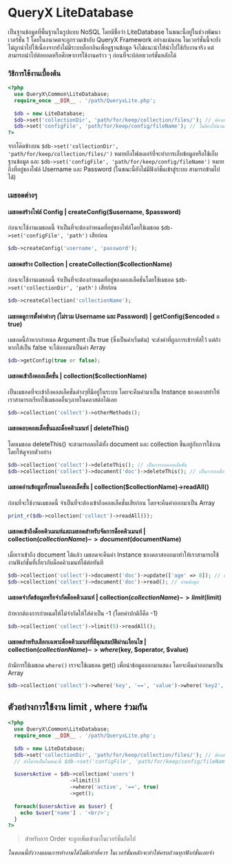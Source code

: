 # QueryX LiteDatabase
เป็นฐานข้อมูลที่พื้นฐานในรูปแบบ NoSQL โดยมีชื่อว่า LiteDatabase ในขณะนี้อยู่ในช่วงพัฒนาเวอร์ชั่น 1 โดยในอนาคตจะถูกรวมเข้ากับ QueryX Framework อย่างแน่นอน
ในเวอร์ชั่นนี้จะยังไม่ถูกนำไปใช้เนื่องจากยังไม่มีระบบล็อกอินเพื่อดูฐานข้อมูล จึงไม่แนะนำให้นำไปใช้กับงานจริง แต่สามารถนำไปต่อยอดหรือศึกษาการใช้งานคร่าว ๆ ก่อนที่จะปล่อยเวอร์ชั่นหลักได้

### วิธีการใช้งานเบื้องต้น
```php
<?php
  use QueryX\Common\LiteDatabase;
  require_once __DIR__ . '/path/QueryxLite.php';
  
  $db = new LiteDatabase;
  $db->set('collectionDir', 'path/for/keep/collection/files/'); // ต้องลงท้ายด้วย "/"
  $db->set('configFile', 'path/for/keep/config/fileName'); // ไม่ต้องใส่นามสกุลไฟล์
?>
```
จากโค๊ดข้างบน `$db->set('collectionDir', 'path/for/keep/collection/files/')` หมายถึงโฟลเดอร์ที่จะทำการเก็บข้อมูลหรือใช้เก็บฐานข้อมูล
และ `$db->set('configFile', 'path/for/keep/config/fileName')` หมายถึงที่อยู่ของไฟล์ Username และ Password (ในขณะนี้ยังไม่มีฟังก์ชั่นเข้าสู่ระบบ สามารถข้ามไปได้)

### เมธอดต่างๆ
#### เมธอดสร้างไฟล์ Config | createConfig($username, $password)
ก่อนจะใช้งานเมธอดนี้ จำเป็นที่จะต้องกำหนดที่อยู่ของไฟล์โดยใช้เมธอด `$db->set('configFile', 'path')` เสียก่อน
```php
$db->createConfig('username', 'password');
```

#### เมธอดสร้าง Collection | createCollection($collectionName)
ก่อนจะใช้งานเมธอดนี้ จำเป็นที่จะต้องกำหนดที่อยู่ของคอลเล็คชั่นโดยใช้เมธอด `$db->set('collectionDir', 'path')` เสียก่อน
```php
$db->createCollection('collectionName');
```

#### เมธอดดูการตั้งค่าต่างๆ (ไม่รวม Username และ Password) | getConfig($encoded = true)
เมธอดนี้ถ้าหากกำหนด Argument เป็น true (ซึ่งเป็นค่าเริ่มต้น) จะส่งค่าที่ถูกการเข้ารหัสไว้ แต่ถ้าหากใส่เป็น false จะได้ออกมาเป็นค่า Array
```php
$db->getConfig(true or false);
```

#### เมธอดเข้าถึงคอลเล็คชั่น | collection($collectionName)
เป็นเมธอดที่จะเข้าถึงคอลเล็คชั่นต่างๆที่มีอยู่ในระบบ โดยจะคืนค่ามาเป็น Instance ของคลาสทำให้เราสามารถเรียกใช้เมธอดอื่นๆภายในคลาสต่อได้เลย
```php
$db->collection('collect')->otherMethods();
```

#### เมธอดลบคอลเล็คชั่นและด็อคคิวเมนท์ | deleteThis()
โดยเมธอด deleteThis() จะสามารถลบได้ทั้ง document และ collection ขึ้นอยู่กับการใช้งาน โดยให้ดูจากตัวอย่าง
```php
$db->collection('collect')->deleteThis(); // เป็นการลบคอลเล็คชั่น
$db->collection('collect')->document('doc')->deleteThis(); // เป็นการลบด็อคคิวเมนท์
```

#### เมธอดอ่านข้อมูลทั้งหมดในคอลเล็คชั่น | collection($collectionName)->readAll()
ก่อนที่จะใช้งานเมธอดนี้ จำเป็นที่จะต้องเข้าถึงคอลเล็คชั่นเสียก่อน โดยจะคืนค่าออกมาเป็น Array
```php
print_r($db->collection('collect')->readAll());
```

#### เมธอดเข้าถึงด็อคคิวเมนท์และเมธอดสำหรับจัดการด็อคคิวเมนท์ | collection($collectionName)->document($documentName)
เมื่อเราเข้าถึง document ได้แล้ว เมธอดจะคืนค่า Instance ของคลาสออกมาทำให้เราสามารถใช้งานฟังก์ชั่นที่เกี่ยวกับด็อคคิวเมนท์ได้ต่อทันที
```php
$db->collection('collect')->document('doc')->update(['age' => 8]); // แก้ไขข้อมูล
$db->collection('collect')->document('doc')->read(); // อ่านข้อมูล
```

#### เมธอดจำกัดข้อมูลหรือจำกัดด็อคคิวเมนท์ | collection($collectionName)->limit($limit)
ถ้าหากต้องการกำหนดให้ไม่จำกัดให้ใส่ค่าเป็น -1 (โดยค่าปกติก็คือ -1)
```php
$db->collection('collect')->limit(5)->readAll();
```

#### เมธอดสำหรับเลือกเฉพาะด็อคคิวเมนท์ที่มีคุณสมบัติผ่านเงื่อนไข | collection($collectionName)->where($key, $operator, $value)
ถ้ามีการใช้เมธอด `where()` เราจะใช้เมธอด get() เพื่อนำข้อมูลออกมาแสดง โดยจะคืนค่าออกมาเป็น Array
```php
$db->collection('collect')->where('key', '==', 'value')->where('key2', '==', 'value2')->get();
```

## ตัวอย่างการใช้งาน limit , where ร่วมกัน
```php
<?php
  use QueryX\Common\LiteDatabase;
  require_once __DIR__ . '/path/QueryxLite.php';
  
  $db = new LiteDatabase;
  $db->set('collectionDir', 'path/for/keep/collection/files/'); // ต้องลงท้ายด้วย "/"
  // ยังไม่จำเป็นในขณะนี้ $db->set('configFile', 'path/for/keep/config/fileName');
  
  $usersActive = $db->collection('users')
                    ->limit(5)
                    ->where('active', '==', true)
                    ->get();
  
  foreach($usersActive as $user) {
    echo $user['name'] . '<br/>';
  }
?>
```

> สำหรับการ Order จะถูกเพิ่มเข้ามาในเวอร์ชั่นถัดไป

*ในตอนนี้ยังวางแผนการทำงานได้ไม่ดีเท่าที่ควร ในเวอร์ชั่นหลักจะทำให้ครบถ้วนทุกฟังก์ชั่นเลยจ้า*
